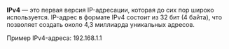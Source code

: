 
**IPv4** — это первая версия IP-адресации, которая до сих пор широко используется. IP-адрес в формате IPv4 состоит из 32 бит (4 байта), что позволяет создать около 4,3 миллиарда уникальных адресов.

Пример IPv4-адреса: 192.168.1.1